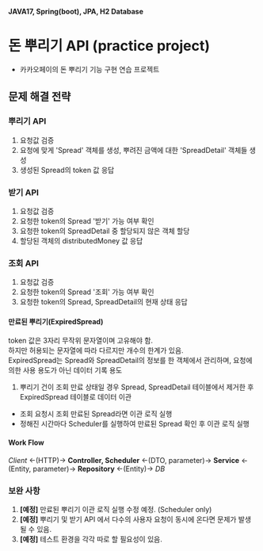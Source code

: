 **JAVA17, Spring(boot), JPA, H2 Database**

# 돈 뿌리기 API (practice project)
- 카카오페이의 돈 뿌리기 기능 구현 연습 프로젝트

## 문제 해결 전략
### 뿌리기 API
1. 요청값 검증
2. 요청에 맞게 'Spread' 객체를 생성, 뿌려진 금액에 대한 'SpreadDetail' 객체들 생성
3. 생성된 Spread의 token 값 응답

### 받기 API
1. 요청값 검증
2. 요청한 token의 Spread '받기' 가능 여부 확인
3. 요청한 token의 SpreadDetail 중 할당되지 않은 객체 할당
4. 할당된 객체의 distributedMoney 값 응답

### 조회 API
1. 요청값 검증
2. 요청한 token의 Spread '조회' 가능 여부 확인
3. 요청한 token의 Spread, SpreadDetail의 현재 상태 응답

#### 만료된 뿌리기(ExpiredSpread)
token 값은 3자리 무작위 문자열이며 고유해야 함.  
하지만 허용되는 문자열에 따라 다르지만 개수의 한계가 있음.  
ExpiredSpread는 Spread와 SpreadDetail의 정보를 한 객체에서 관리하며, 요청에 의한 사용 용도가 아닌 데이터 기록 용도
1. 뿌리기 건이 조회 만료 상태일 경우 Spread, SpreadDetail 테이블에서 제거한 후 ExpiredSpread 테이블로 데이터 이관
- 조회 요청시 조회 만료된 Spread라면 이관 로직 실행 
- 정해진 시간마다 Scheduler를 실행하여 만료된 Spread 확인 후 이관 로직 실행

#### Work Flow
*Client* <-(HTTP)-> **Controller, Scheduler** <-(DTO, parameter)-> **Service** <-(Entity, parameter)-> **Repository** <-(Entity)-> *DB*

### 보완 사항
1. **[예정]** 만료된 뿌리기 이관 로직 실행 수정 예정. (Scheduler only)
2. **[예정]** 뿌리기 및 받기 API 에서 다수의 사용자 요청이 동시에 온다면 문제가 발생 될 수 있음.
3. **[예정]** 테스트 환경을 각각 따로 할 필요성이 있음.
